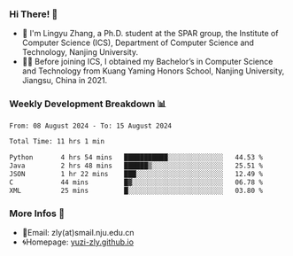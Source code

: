 ### Hi There! 👋 
- 🐳 I'm Lingyu Zhang, a Ph.D. student at the SPAR group, the Institute of Computer Science (ICS), Department of Computer Science and Technology, Nanjing University.
- 🧑‍🎓 Before joining ICS, I obtained my Bachelor’s in Computer Science and Technology from Kuang Yaming Honors School, Nanjing University, Jiangsu, China in 2021.

### Weekly Development Breakdown :bar_chart:

<!--START_SECTION:waka-->

```txt
From: 08 August 2024 - To: 15 August 2024

Total Time: 11 hrs 1 min

Python       4 hrs 54 mins   ███████████░░░░░░░░░░░░░░   44.53 %
Java         2 hrs 48 mins   ██████▒░░░░░░░░░░░░░░░░░░   25.51 %
JSON         1 hr 22 mins    ███░░░░░░░░░░░░░░░░░░░░░░   12.49 %
C            44 mins         █▓░░░░░░░░░░░░░░░░░░░░░░░   06.78 %
XML          25 mins         █░░░░░░░░░░░░░░░░░░░░░░░░   03.80 %
```

<!--END_SECTION:waka-->

<!--
### Github Contributions :octocat:

![](https://raw.githubusercontent.com/yuzi-zly/yuzi-zly/output/github-contribution-grid-snake.svg)              
-->

### More Infos 📖

- 📧Email: zly(at)smail.nju.edu.cn
- 🌀Homepage: [yuzi-zly.github.io](https://yuzi-zly.github.io/)
